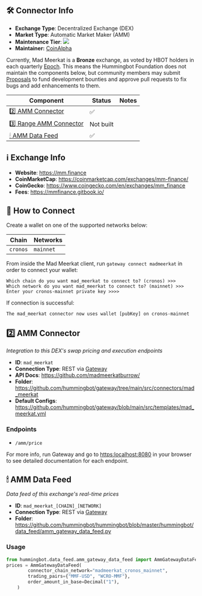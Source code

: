 ## 🛠 Connector Info

- **Exchange Type**: Decentralized Exchange (DEX)
- **Market Type**: Automatic Market Maker (AMM)
- **Maintenance Tier**: ![](https://img.shields.io/static/v1?label=MadMeerkat&message=BRONZE&color=green)
- **Maintainer:** [CoinAlpha](https://coinalpha.com)

Currently, Mad Meerkat is a **Bronze** exchange, as voted by HBOT holders in each quarterly [Epoch](/governance/epochs). This means the Hummingbot Foundation does not maintain the components below, but community members may submit [Proposals](/governance/proposals) to fund development bounties and approve pull requests to fix bugs and add enhancements to them.

| Component | Status | Notes | 
| --------- | ------ | ----- |
| [2️⃣ AMM Connector](#2-amm-connector) | ✅ |
| [3️⃣ Range AMM Connector](#3-range-amm-connector) | Not built |
| [🕯 AMM Data Feed](#amm-data-feed) | ✅ |

## ℹ️ Exchange Info

- **Website**: <https://mm.finance>
- **CoinMarketCap**: <https://coinmarketcap.com/exchanges/mm-finance/>
- **CoinGecko**: <https://www.coingecko.com/en/exchanges/mm_finance>
- **Fees**: <https://mmfinance.gitbook.io/>

## 🔑 How to Connect

Create a wallet on one of the supported networks below:

| Chain | Networks | 
| ----- | -------- |
| `cronos` | `mainnet`

From inside the Mad Meerkat client, run `gateway connect madmeerkat` in order to connect your wallet:
 
```
Which chain do you want mad_meerkat to connect to? (cronos) >>>
Which network do you want mad_meerkat to connect to? (mainnet) >>>
Enter your cronos-mainnet private key >>>>
```

If connection is successful:

```
The mad_meerkat connector now uses wallet [pubKey] on cronos-mainnet
```


## 2️⃣ AMM Connector
*Integration to this DEX's swap pricing and execution endpoints*

- **ID**: `mad_meerkat`
- **Connection Type**: REST via [Gateway](/gateway)
- **API Docs**: <https://github.com/madmeerkatburrow/>
- **Folder**: <https://github.com/hummingbot/gateway/tree/main/src/connectors/mad_meerkat>
- **Default Configs**: <https://github.com/hummingbot/gateway/blob/main/src/templates/mad_meerkat.yml>

### Endpoints

- `/amm/price`


For more info, run Gateway and go to <https:localhost:8080> in your browser to see detailed documentation for each endpoint.

## 🕯 AMM Data Feed
*Data feed of this exchange's real-time prices*

- **ID**: `mad_meerkat_[CHAIN]_[NETWORK]`
- **Connection Type**: REST via [Gateway](/gateway)
- **Folder**: <https://github.com/hummingbot/hummingbot/blob/master/hummingbot/data_feed/amm_gateway_data_feed.py>

### Usage

```python
from hummingbot.data_feed.amm_gateway_data_feed import AmmGatewayDataFeed
prices = AmmGatewayDataFeed(
        connector_chain_network="madmeerkat_cronos_mainnet",
        trading_pairs={"MMF-USD", "WCRO-MMF"},
        order_amount_in_base=Decimal("1"),
    )
```
